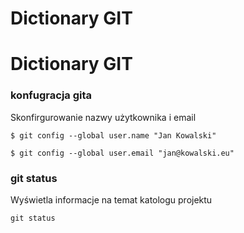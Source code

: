 # Dictionary GIT
# Dictionary GIT

### konfugracja gita
Skonfirgurowanie nazwy użytkownika i email

`$ git config --global user.name "Jan Kowalski"`

`$ git config --global user.email "jan@kowalski.eu"`

### git status
Wyświetla informacje na temat katologu projektu

`git status`